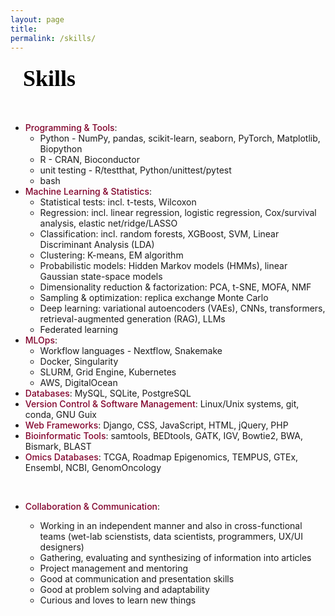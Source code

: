 ```yaml
---
layout: page
title: 
permalink: /skills/
---
```


<style>

h1, .page-title {
  font-family: 'Cormorant Garamond', serif;
    font-size: 36px;
    font-weight: bold;
    color: black;
    text-align: center;
    margin-bottom: 10px;
}
h2 {
  font-family: 'Cormorant Garamond', serif;
    font-size: 36px;
    color: black;
    line-height: 1.6;
    text-align: justify;           /* Justify the text itself */
    max-width: 600px;              /* Restrict paragraph width */
    margin: 0 auto 40px auto;      /* Center the block itself */
    padding: 0 20px;               /* Optional: adds side padding for extra visual balance */
}

.degrees {
  font-family: 'Cormorant Garamond', serif;
    font-size: 16px;
    text-transform: uppercase;
    letter-spacing: 1px;
    text-align: center;
    color: black;
    margin-bottom: 30px;
}

.intro-bio {
  font-family: 'Inter', sans-serif;
    font-size: 16px;
    color: black;
    line-height: 1.6;
    text-align: justify;           /* Justify the text itself */
    max-width: 600px;              /* Restrict paragraph width */
    margin: 0 auto 40px auto;      /* Center the block itself */
    padding: 0 20px;               /* Optional: adds side padding for extra visual balance */
}


.social-icons {
    text-align: center;
    margin: 15px 0 25px 0;
}

.social-icons a {
    display: inline-block;
    font-size: 28px; /* adjust icon size */
    color: #990033;    /* or gray if preferred */
    margin: 0 10px;  /* space between icons */
    text-decoration: none;
}

.social-icons a:hover {
    color: #555555;
}

.mytext {
  font-family: 'Inter', sans-serif;
    font-size: 16px;
    color: black;
    line-height: 1.6;
    text-align: justify;           /* Justify the text itself */
    max-width: 600px;              /* Restrict paragraph width */
    margin: 0 auto 40px auto;      /* Center the block itself */
    padding: 0 20px;               /* Optional: adds side padding for extra visual balance */

}

ol {
  font-family: 'Georgia', serif;
    font-size: 16px;
    
}
.main-content ol {
  font-family: 'Georgia', serif;
  font-size: 16px;
  margin-left: 20px;
}

ol li a {
    color: #80002a; /* your accent color */
    text-decoration: none;
}

ol li a:hover {
    text-decoration: underline;
}
/* Main ToC block */
.toc-wrapper {
    max-width: 600px;
    margin: 0 auto 40px auto;
    padding: 0 20px;
    text-align: left;
}

.toc-list {
    list-style: none;
    counter-reset: item;
    font-family: 'Georgia', serif;
    font-size: 16px;
    padding-left: 0;
}

/* List items and numbering */
.toc-list li {
    display: block;
    margin: 5px 0;
    counter-increment: item;
}

.toc-list li:before {
    content: counters(item, ".") " ";
    margin-right: 5px;
    font-weight: normal;
}

/* Nested list handling */
.toc-list ol {
    counter-reset: item;
    list-style: none;
    padding-left: 20px;
    margin: 5px 0;
}

/* Links inside the ToC */
.toc-list a {
    text-decoration: underline;
    color: #80002a;
}

.toc-list a:hover {
    color: black;
}

.software-block {
  display: flex;
  align-items: center;
  max-width: 600px;
    margin: 0 auto 40px auto;
    padding: 0 20px;
    text-align: left;
}

.software-logo {
  width: 110px;
  height: auto;
  margin-right: 20px;
}

.software-text {
  font-family: 'Cormorant Garamond', serif;
  font-size: 18px;
  color: black;
  line-height: 1.5;
}

.software-text a {
  color: #80002a;
  text-decoration: none;
}

.software-text a:hover {
  text-decoration: underline;
}

.emphasize {
  color: #80002a;  /* subtle burgundy or your brand color */
  font-weight: 500; /* medium weight for softer emphasis */
}
</style>


<h2  style="font-family: 'Cormorant Garamond', serif;">
  Skills
</h2>

<!--
<h2  style="font-family: 'Cormorant Garamond', serif;">
  Data science & omics
</h2>

<div class="mytext">

  <p>I've employed a wide range of statistical techniques to extract meaningful insights from complex datasets, including:</p>
  <ul>
  <li><span class="emphasize">Survival Analysis</span>: Kaplan-Meier estimator, Cox proportional hazards model</li>
  <li><span class="emphasize">Regression Analysis</span>: Linear regression, elastic net/ridge/LASSO</li>
  <li><span class="emphasize">Classification Methods</span>: Logistic regression, random forests, XGBoost, SVM</li>
  <li><span class="emphasize">Unsupervised Methods</span>: Hierarchical clustering, PCA, MOFA, NMF</li>
  <li><span class="emphasize">Deep learning</span>: variational autoencoders (VAEs), CNNs, transformers, retrieval-augmented generation (RAG)), federated learning </li>
</ul>
-->

<!--
  <h3>Omics data analysis</h3>
  
  <p>
    My work focuses on analyzing large-scale sequencing data with statistical methods and software tools to uncover patterns across various omics datasets, including:
  </p>
<ul>
  <li><span class="emphasize">Gene expression</span> data (RNA-seq, scRNA-seq)</li>
  <li><span class="emphasize">DNA methylation</span> profiles (Bisulfite-seq, RRBS, methylation arrays)</li>
  <li><span class="emphasize">Open chromatin</span> regions (ATAC-seq)</li>
  <li><span class="emphasize">Transcription factor binding sites</span> (ChIP-seq)</li>
  <li>Data from <span class="emphasize">specialized protocols</span> and methods, such as DRIP-seq and RDIP-seq, for detecting DNA-RNA hybrids</li>
  <li>Information on <span class="emphasize">therapies</span>, <span class="emphasize">drugs</span>, and <span class="emphasize">biomarkers</span> from internal and external clinical trial databases</li>
</ul>

</div>
-->




<!--Technical skills:-->


<ul>
  <li><span class="emphasize">Programming &amp; Tools</span>: 
  
  <ul>
  <li>Python - NumPy, pandas, scikit-learn, seaborn, PyTorch, Matplotlib, Biopython</li>
  <li>R - CRAN, Bioconductor</li>
  <li>unit testing - R/testthat, Python/unittest/pytest</li>
  <li>bash</li>

  </ul>
  
  </li>
  
  <li><span class="emphasize">Machine Learning &amp; Statistics</span>: 
   <ul>
    <li>Statistical tests: incl. t-tests, Wilcoxon</li>
    <li>Regression: incl. linear regression, logistic regression, Cox/survival analysis, elastic net/ridge/LASSO</li>
    <li>Classification: incl. random forests, XGBoost, SVM, Linear Discriminant Analysis (LDA)</li>
    <li>Clustering: K-means, EM algorithm</li>
    <li>Probabilistic models: Hidden Markov models (HMMs), linear Gaussian state-space models</li>
    <li>Dimensionality reduction & factorization: PCA, t-SNE, MOFA, NMF</li>
    <li>Sampling &amp; optimization: replica exchange Monte Carlo</li>
    <li>Deep learning: variational autoencoders (VAEs), CNNs, transformers, retrieval-augmented generation (RAG), LLMs</li>
    <li>Federated learning</li>
  </ul>
  
  </li>
  
  <li><span class="emphasize">MLOps</span>: 
  <ul>
  <li>Workflow languages - Nextflow, Snakemake</li>
  <li>Docker, Singularity</li>
  <li>SLURM, Grid Engine, Kubernetes</li>
  <li>AWS, DigitalOcean</li>  </ul>
  </li>

  <li><span class="emphasize">Databases</span>: MySQL, SQLite, PostgreSQL</li>
  
  <li><span class="emphasize">Version Control &amp; Software Management</span>: Linux/Unix systems, git, conda, GNU Guix</li>
  
  <li><span class="emphasize">Web Frameworks</span>: Django, CSS, JavaScript, HTML, jQuery, PHP</li>
  

  <li><span class="emphasize">Bioinformatic Tools</span>: samtools, BEDtools, GATK, IGV, Bowtie2, BWA, Bismark, BLAST </li> 
  <li><span class="emphasize">Omics Databases</span>: TCGA, Roadmap Epigenomics, TEMPUS, GTEx, Ensembl, NCBI, GenomOncology</li> 
</ul>


<br>



<ul>

<li><span class="emphasize">Collaboration & Communication</span>: </li>

<ul>
<li>Working in an independent manner and also in cross-functional teams (wet-lab scienstists, data scientists, programmers, UX/UI designers)</li>
<li>Gathering, evaluating and synthesizing of information into articles</li>
<li>Project management and mentoring</li>
<li>Good at communication and presentation skills</li>
<li>Good at problem solving and adaptability</li>
<li>Curious and loves to learn new things</li>
</ul>

</ul>